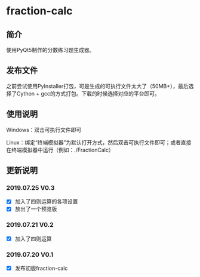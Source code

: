 # fraction-calc
## 简介
使用PyQt5制作的分数练习题生成器。

## 发布文件

之前尝试使用PyInstaller打包，可是生成的可执行文件太大了（50MB+），最后选择了Cython + gcc的方式打包。下载的时候选择对应的平台即可。

## 使用说明

Windows：双击可执行文件即可

Linux：绑定“终端模拟器”为默认打开方式，然后双击可执行文件即可；或者直接在终端模拟器中运行（例如：./FractionCalc）

## 更新说明

### 2019.07.25 V0.3

* [x] 加入了四则运算的各项设置
* [x] 放出了一个预览版

### 2019.07.21 V0.2

* [x] 加入了四则运算

### 2019.07.20 V0.1

* [x] 发布初版fraction-calc
